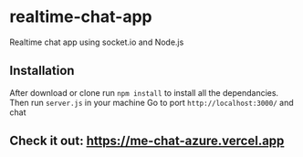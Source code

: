 # realtime-chat-app
Realtime chat app using socket.io and Node.js

## Installation 
After download or clone run `npm install` to install all the dependancies.
Then run `server.js` in your machine
Go to port `http://localhost:3000/` and chat

## Check it out: https://me-chat-azure.vercel.app


